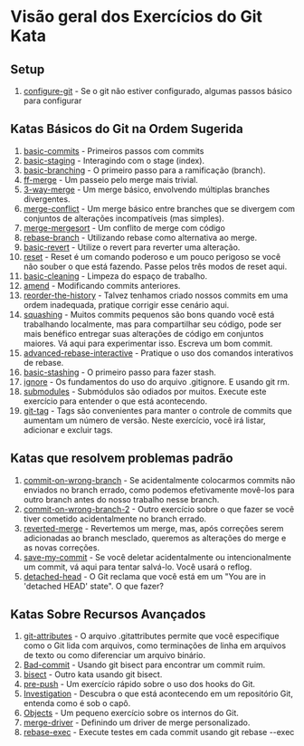 # Visão geral dos Exercícios do Git Kata

## Setup

1. [configure-git](configure-git/README.md) - Se o git não estiver configurado, algumas passos básico para configurar

## Katas Básicos do Git na Ordem Sugerida

1. [basic-commits](basic-commits/README.md) - Primeiros passos com commits
2. [basic-staging](basic-staging/README.md) - Interagindo com o stage (index).
3. [basic-branching](basic-branching/README.md) - O primeiro passo para a ramificação (branch).
4. [ff-merge](ff-merge/README.md) -  Um passeio pelo merge mais trivial.
5. [3-way-merge](3-way-merge/README.md) - Um merge básico, envolvendo múltiplas branches divergentes.
6. [merge-conflict](merge-conflict/README.md) - Um merge básico entre branches que se divergem com conjuntos de alterações incompatíveis (mas simples).
7. [merge-mergesort](merge-mergesort/README.md) - Um conflito de merge com código
8. [rebase-branch](rebase-branch/README.md) - Utilizando rebase como alternativa ao merge.
9. [basic-revert](basic-revert/README.md) - Utilize o revert para reverter uma alteração.
10. [reset](reset/README.md) - Reset é um comando poderoso e um pouco perigoso se você não souber o que está fazendo. Passe pelos três modos de reset aqui.
11. [basic-cleaning](basic-cleaning/README.md) - Limpeza do espaço de trabalho.
12. [amend](amend/README.md) - Modificando commits anteriores.
13. [reorder-the-history](reorder-the-history/README.md) - Talvez tenhamos criado nossos commits em uma ordem inadequada, pratique corrigir esse cenário aqui.
14. [squashing](squashing/README.md) - Muitos commits pequenos são bons quando você está trabalhando localmente, mas para compartilhar seu código, pode ser mais benéfico entregar suas alterações de código em conjuntos maiores. Vá aqui para experimentar isso. Escreva um bom commit.
15. [advanced-rebase-interactive](advanced-rebase-interactive/README.md) - Pratique o uso dos comandos interativos de rebase.
16. [basic-stashing](basic-stashing/README.md) - O primeiro passo para fazer stash.
17. [ignore](ignore/README.md) - Os fundamentos do uso do arquivo .gitignore. E usando git rm.
18. [submodules](submodules/README.md) - Submódulos são odiados por muitos. Execute este exercício para entender o que está acontecendo.
19. [git-tag](git-tag//README.md) - Tags são convenientes para manter o controle de commits que aumentam um número de versão. Neste exercício, você irá listar, adicionar e excluir tags.

## Katas que resolvem problemas padrão

1. [commit-on-wrong-branch](commit-on-wrong-branch/README.md) - Se acidentalmente colocarmos commits não enviados no branch errado, como podemos efetivamente movê-los para outro branch antes do nosso trabalho nesse branch.
2. [commit-on-wrong-branch-2](commit-on-wrong-branch-2/README.md) - Outro exercício sobre o que fazer se você tiver cometido acidentalmente no branch errado.
3. [reverted-merge](reverted-merge/README.md) -  Revertemos um merge, mas, após correções serem adicionadas ao branch mesclado, queremos as alterações do merge e as novas correções.
4. [save-my-commit](save-my-commit/README.md) - Se você deletar acidentalmente ou intencionalmente um commit, vá aqui para tentar salvá-lo. Você usará o reflog.
5. [detached-head](detached-head/README.md) - O Git reclama que você está em um "You are in 'detached HEAD' state". O que fazer?


## Katas Sobre Recursos Avançados

1. [git-attributes](git-attributes/README.md) - O arquivo .gitattributes permite que você especifique como o Git lida com arquivos, como terminações de linha em arquivos de texto ou como diferenciar um arquivo binário.
2. [Bad-commit](bad-commit/README.md) - Usando git bisect para encontrar um commit ruim.
3. [bisect](bisect/README.md) - Outro kata usando git bisect.
4. [pre-push](pre-push/README.md) - Um exercício rápido sobre o uso dos hooks do Git.
5. [Investigation](investigation/README.md) - Descubra o que está acontecendo em um repositório Git, entenda como é sob o capô.
6. [Objects](objects/README.md) - Um pequeno exercício sobre os internos do Git.
7. [merge-driver](merge-driver/README.md) - Definindo um driver de merge personalizado.
8. [rebase-exec](rebase-exec/README.md) - Execute testes em cada commit usando git rebase --exec
